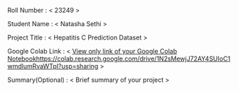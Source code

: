Roll Number       :   < 23249 >

Student Name      :   < Natasha Sethi >

Project Title     :   < Hepatitis C Prediction Dataset >

Google Colab Link :   < [View only link of your Google Colab Notebook](https://colab.research.google.com/drive/1N2sMewjJ72AY4SUIoC1wmdlumRvaWTpI?usp=sharing)https://colab.research.google.com/drive/1N2sMewjJ72AY4SUIoC1wmdlumRvaWTpI?usp=sharing >

Summary(Optional) :   < Brief summary of your project >
